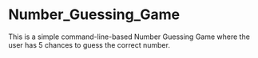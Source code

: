 # Number_Guessing_Game
This is a simple command-line-based Number Guessing Game where the user has 5 chances to guess the correct number.
